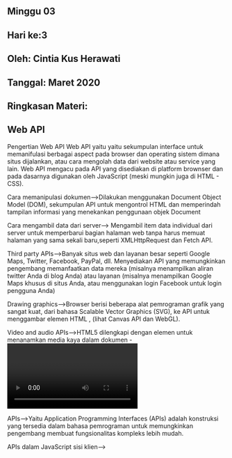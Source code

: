 ## Minggu 03
## Hari ke:3
## Oleh: Cintia Kus Herawati 
## Tanggal: Maret 2020
## Ringkasan Materi:

## Web API

Pengertian Web API
Web API yaitu yaitu sekumpulan interface untuk memanifulasi berbagai aspect pada browser dan operating sistem dimana situs dijalankan, atau cara mengolah data dari website atau service yang lain. Web API mengacu pada API yang disediakan di platform brownser dan pada dasarnya digunakan oleh JavaScript (meski mungkin juga di HTML - CSS).

Cara memanipulasi dokumen-->Dilakukan menggunakan Document Object Model (DOM), sekumpulan API untuk mengontrol HTML dan memperindah tampilan informasi yang menekankan penggunaan objek Document

Cara mengambil data dari server--> Mengambil item data individual dari server untuk memperbarui bagian halaman web tanpa harus memuat halaman yang sama sekali baru,seperti XMLHttpRequest dan Fetch API.

Third party APIs-->Banyak situs web dan layanan besar seperti Google Maps, Twitter, Facebook, PayPal, dll. Menyediakan API yang memungkinkan pengembang memanfaatkan data mereka (misalnya menampilkan aliran twitter Anda di blog Anda) atau layanan (misalnya menampilkan Google Maps khusus di situs Anda, atau menggunakan login Facebook untuk login pengguna Anda)

Drawing graphics-->Browser berisi beberapa alat pemrograman grafik yang sangat kuat, dari bahasa Scalable Vector Graphics (SVG), ke API untuk menggambar elemen HTML <canvas>, (lihat Canvas API dan WebGL).
  
Video and audio APIs-->HTML5 dilengkapi dengan elemen untuk menanamkan media kaya dalam dokumen - <video> dan <audio> - yang pada gilirannya dilengkapi dengan API mereka sendiri untuk mengontrol pemutaran, pencarian, dll. 
 
APIs-->Yaitu Application Programming Interfaces (APIs) adalah konstruksi yang tersedia dalam bahasa pemrograman untuk memungkinkan pengembang membuat fungsionalitas kompleks lebih mudah. 

APIs dalam JavaScript sisi klien-->
